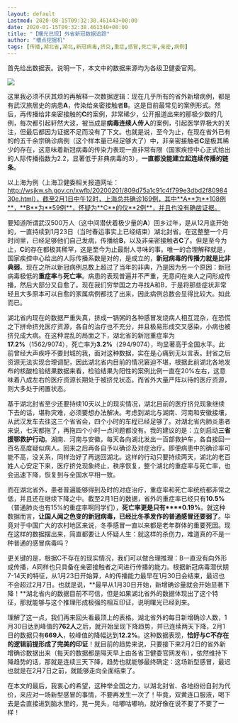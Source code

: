 ```yaml
---
layout: default
Lastmod: 2020-08-15T09:32:38.461443+00:00
date: 2020-01-15T09:32:38.461340+00:00
title: "【曙光已现】外省新冠数据追踪"
author: "槽点挖掘机"
tags: [传播,湖北省,湖北,新冠病毒,挤兑,重症,感冒,死亡率,亲密,病例]
---
```


首先给出数据表。说明一下，本文中的数据来源均为各级卫健委官网。

![](https://images.weserv.nl/?url=https%3A//mmbiz.qpic.cn/mmbiz_jpg/m312mfLHFZoBWjphsjxnaGowfiaLPPAvEGMV66tbwyjVNPfaTTHm6YkRqTf95lMYty3icEWdLWJHBAEQFT2FLPdg/640%3Fwx_fmt%3Djpeg)

这里我必须不厌其烦的再解释一次数据逻辑：现在几乎所有的省外新增病例，都是有武汉旅居史的病患**A**，传染给亲密接触者**B**。这是目前最常见的案例形式。然后，再传播给非亲密接触的**C**的案例，非常稀少，公开报道出来的那极少数的几例，每次都引起轩然大波，被当成是**病毒连续人传人**的案例，引起医学界极大的关注，但最后都因为证据不足而没有了下文。也就是说，至今为止，在现在省外已有的的五千余宗确诊病例（这个样本量已经足够大了）中，非亲密接触者**C**是极其稀少的存在，这意味着新冠病毒的传染力表现一直非常有限（国家疾控中心正式给出的人际传播指数为2.2，显著低于非典病毒的3），**一直都没能建立起连续传播的链条**。

以上海为例（上海卫健委相关报道网址：http://wsjkw.sh.gov.cn/xwfb/20200201/809d75a1c91c4f799e3dbd2f8098430e.html），截至2月1日中午12时，上海总共确诊169例，其中**A**为**108例**，**B**为**59例**，怀疑为**C**的仅**2例**，并且也没有确凿证据。

要知道所谓武汉500万人（这中间潜伏着极少量的**A**）回乡过年，是从12月底开始的，一直持续到1月23日（当时春运事实上已经结束）湖北封省。在这整整一个月时间里，已经足够他们自己发病，传播给**B**，以及非亲密接触者**C**了。但是至今为止，**C**的存在都极其稀罕，这是至今为止最耐人寻味的事。唯一的合理解释就是，国家疾控中心给出的人际传播系数是对的，是成立的，**新冠病毒的传播力就是比非典弱**。现在之所以新冠病例总数上超过了当年的非典，乃是因为另一个原因：新冠病毒极低的**重症率**与**死亡率**。病患的表现普遍并不严重，无意间在亲人之间形成传播，然后大部分又自愈了。现在我们穷举国之力寻找A和B，于是将那些症状非常轻且大多原本可以自愈的家属病例都找了出来，因此病例总数会显得比较大。如此而已。

湖北省内现在的数据严重失真，挤成一锅粥的各种感冒发烧病人相互混杂，在恐慌之下拼命挤兑医疗资源，各自的治疗也不充分，并且极易形成交叉感染，小病也被挤兑成大病。在这种混乱的局面之下，湖北省的新冠重症率为**17.2%**（1562/9074），死亡率为**3.2%**（294/9074），均显著高于全国水平。此前曾经大声疾呼不要封城的我，面对这种数据，实在是心痛到无以言表。封省之后资源无法实现合理调配，因此湖北省内目前的情况窘迫不堪，根据此前湖北各地发布的核酸检验结果数据来看，检验结果为阳性的案例比例一直在20%左右，这意味着八成左右的医疗资源长期处于被挤兑状态。而省外大量严阵以待的医疗资源，则大多处于闲置状态。

基于湖北封省至少还要持续10天以上的现实情况，湖北目前的医疗挤兑现象继续下去的话，堪称灾难，必须要想办法解决。考虑到湖北与湖南、河南和安徽接壤，从武汉发车去往这三个省省会，四个小时的车程已经足够了。对湖北省内肺炎患者来说，七天都拖了，再拖四个小时一点问题都没有。我的建议的是：立刻启动**三省援鄂救护行动**。湖南、河南与安徽，每天各向湖北发出一百部救护车，各自接回一百名高度疑似病人。回来之后再各自予以确诊及对症治疗。即便病患中的确诊率可能不高，没关系，同样治好了再送回湖北。这样的行动只要持续两天，湖北的老百姓人心安定下来，医疗挤兑现象终止，秩序恢复，整个湖北的重症率与死亡率，也会迅速下降，恢复到与全国水平相一致。

而在湖北省外，患者普遍能够得到及时的对症治疗，重症率和死亡率统统都非常之低，并且还在继续下降之中。截至2月1日的数据，省外的重症率已经只有**10.5%**（普通肺炎也有15%的重症率啊同学们），**死亡率更是只有****0.19%**。就这种数据而言，**让国人闻之色变的新冠病毒，已经比冬季发作的普通感冒还要弱了**。毕竟对于中国广大的农村地区来说，冬季感冒一直以来都是老年群体的重要死因。现在这样的数据摆出来，简直都要让人怀疑人生：就这样的杀伤力，难道真的不是一种普通的感冒病毒吗？

更关键的是，根据C不存在的现实情况，我们可以做合理推理：B一直没有向外形成传播，A同样也只具备在亲密接触者之间进行传播的能力。根据新冠病毒潜伏期7-14天的特征，从1月23日开始算，A的传播能力最早在1月30日会结束，最迟也不会超过2月7日。也就是说，**最早从1月30日开始，新增确诊量就会开始显著下降！**湖北省内的数据目前不可信，但是如果湖北省外的数据体现出了这个特征，那就能够与这个推理形成极强的相互印证，说明曙光已经到来。

理解了这一点，我们再来回头看最顶上的表格。湖北省外的每日新增确诊人数，1月30日达到峰值的**762人**之后，就开始呈现下降趋势，并已连续两天下降，2月1日的数据只有**669人**，较峰值的降幅达到**12.2%**。这种数据表现，**恰好与C不存在的逻辑前提形成了完美的印证**！就目前的趋势来说，只要接下来2月2日的省外新增确诊数据出来（每天的数据都是隔天早上由各省卫健委官网发布），依然维持下降趋势的话，那就是连续三天下降，趋势也就能够最终确定：这场新型感冒，最迟也就是在2月7日之前，就能够走向全面结束了。

在本文的最后，我衷心的希望，这种举全国之力，以湖北封省、各地纷纷自封为代价，来应对一场新型感冒的事情，不要再发生一次了！毕竟，双黄连口服液，喝下去是会直接进到脑水里的，晃一晃头，咕嘟咕嘟响，就好像在说不要了不要了一样！

